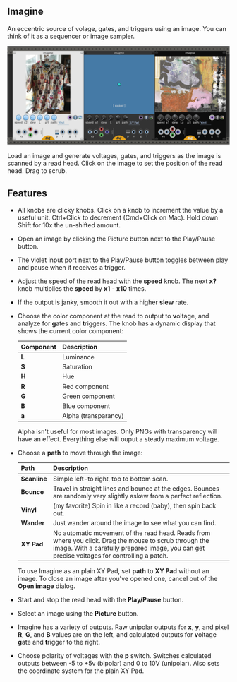 ## Imagine

An eccentric source of volage, gates, and triggers using an image.
You can think of it as a sequencer or image sampler.

![Imagine with 3 variations of theme and settings](Imagine-sample.png)

Load an image and generate voltages, gates, and triggers as the image is scanned by a read head.
Click on the image to set the position of the read head.
Drag to scrub.

## Features

- All knobs are clicky knobs.
Click on a knob to increment the value by a useful unit.
Ctrl+Click to decrement (Cmd+Click on Mac).
Hold down Shift for 10x the un-shifted amount.

- Open an image by clicking the Picture button next to the Play/Pause button.

- The violet input port next to the Play/Pause button toggles between play and pause when it receives a trigger.

- Adjust the speed of the read head with the **speed** knob.
The next **x?** knob multiplies the **speed** by **x1** - **x10** times.

- If the output is janky, smooth it out with a higher **slew** rate.

- Choose the color component at the read to output to **v**oltage, and analyze for **g**ates and **t**riggers.
  The knob has a dynamic display that shows the current color component:

  | Component | Description |
  | -- | -- |
  | **L** | Luminance |
  | **S** | Saturation |
  | **H** | Hue |
  | **R** | Red component |
  | **G** | Green component |
  | **B** | Blue component |
  | **a** | Alpha (transparancy) |

  Alpha isn't useful for most images.
  Only PNGs with transparency will have an effect.
  Everything else will ouput a steady maximum voltage.

- Choose a **path** to move through the image:

  | Path | Description |
  | -- | -- |
  | **Scanline** | Simple left-to right, top to bottom scan. |
  | **Bounce**   | Travel in straight lines and bounce at the edges. Bounces are randomly very slightly askew from a perfect reflection. |
  | **Vinyl**    | (my favorite) Spin in like a record (baby), then spin back out. |
  | **Wander**   | Just wander around the image to see what you can find. |
  | **XY Pad**   | No automatic movement of the read head. Reads from where you click. Drag the mouse to scrub through the image. With a carefully prepared image, you can get precise voltages for controlling a patch. |

  To use Imagine as an plain XY Pad, set **path** to **XY Pad** without an image.
  To close an image after you've opened one, cancel out of the **Open image** dialog.

- Start and stop the read head with the **Play/Pause** button.

- Select an image using the **Picture** button.

- Imagine has a variety of outputs.
Raw unipolar outputs for **x**, **y**, and pixel **R**, **G**, and **B** values are on the left,
and calculated outputs for **v**oltage **g**ate and **t**rigger to the right.

- Choose polarity of voltages with the **p** switch.
Switches calculated outputs between -5 to +5v (bipolar) and 0 to 10V (unipolar).
Also sets the coordinate system for the plain XY Pad.
